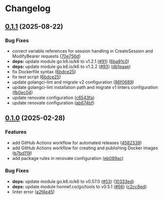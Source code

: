 # Changelog

## [0.1.1](https://github.com/bbsakura/xk6-gtp/compare/v0.1.0...v0.1.1) (2025-08-22)


### Bug Fixes

* correct variable references for session handling in CreateSession and ModifyBearer requests ([70e756d](https://github.com/bbsakura/xk6-gtp/commit/70e756dbadd864b8884d431ad2bad1d51d069d06))
* **deps:** update module go.k6.io/k6 to v1.2.1 ([#91](https://github.com/bbsakura/xk6-gtp/issues/91)) ([6ba91c0](https://github.com/bbsakura/xk6-gtp/commit/6ba91c0b0c9a71ce88d286af77448ade991d2a93))
* **deps:** update module go.k6.io/k6 to v1.2.2 ([#93](https://github.com/bbsakura/xk6-gtp/issues/93)) ([db1eaae](https://github.com/bbsakura/xk6-gtp/commit/db1eaae4d6a1d11d8f90274112ef60c5ef249812))
* fix Dockerfile syntax ([6bdce25](https://github.com/bbsakura/xk6-gtp/commit/6bdce251cb351bd4a08f20b7350301b308c48011))
* fix test script ([6bdce25](https://github.com/bbsakura/xk6-gtp/commit/6bdce251cb351bd4a08f20b7350301b308c48011))
* update golangci-lint and migrate v2 configuration ([86f0689](https://github.com/bbsakura/xk6-gtp/commit/86f06899f18956cd5c6fe8c3a978b8d1099badd8))
* update golangci-lint installation path and migrate v1 linters configuration ([fb0ec04](https://github.com/bbsakura/xk6-gtp/commit/fb0ec04928348301929f8f6008bb4004b11060bb))
* update renovate configuration ([c6543fa](https://github.com/bbsakura/xk6-gtp/commit/c6543fac410c95206ea03cf6ca47d3b999582c12))
* update renovate configuration ([ab674bf](https://github.com/bbsakura/xk6-gtp/commit/ab674bf7a739d9bbe5bd116e52967b3777b723d0))

## [0.1.0](https://github.com/bbsakura/xk6-gtp/compare/v0.0.1...v0.1.0) (2025-02-28)


### Features

* add GitHub Actions workflow for automated releases ([4582339](https://github.com/bbsakura/xk6-gtp/commit/45823394de7bb2c33381be12a71054b22ff2bcae))
* add GitHub Actions workflow for creating and publishing Docker images ([b7bd119](https://github.com/bbsakura/xk6-gtp/commit/b7bd119528bdfffd51e2b07b765fb3f007593b64))
* add package rules in renovate configuration ([eb089ac](https://github.com/bbsakura/xk6-gtp/commit/eb089ac67dfc7de4f3459f874378c0ce426bc578))


### Bug Fixes

* **deps:** update module go.k6.io/k6 to v0.57.0 ([#53](https://github.com/bbsakura/xk6-gtp/issues/53)) ([10333ed](https://github.com/bbsakura/xk6-gtp/commit/10333edb7bd205ea140900632a9ca522e954d62c))
* **deps:** update module honnef.co/go/tools to v0.5.1 ([#66](https://github.com/bbsakura/xk6-gtp/issues/66)) ([c2cc8ed](https://github.com/bbsakura/xk6-gtp/commit/c2cc8eda52fa02c8c361fe2bfd83826433c15507))
* linter error ([a2f4e45](https://github.com/bbsakura/xk6-gtp/commit/a2f4e45e10ea08f00fa7a8b4cc8c3d7288a85baa))
